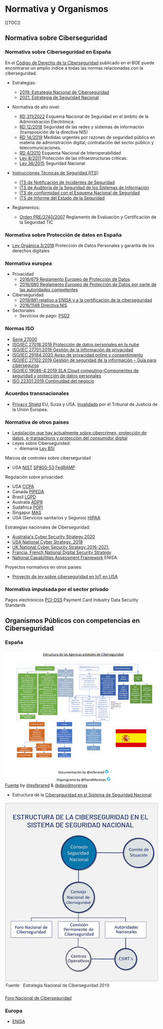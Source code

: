 # Normativa y Organismos

[[TOC]]

<!-- https://www.akamai.com/es/es/about/compliance/ -->

## Normativa sobre Ciberseguridad
### Normativa sobre Ciberseguridad en España
En el [Código de Derecho de la Ciberseguridad](https://www.boe.es/biblioteca_juridica/codigos/codigo.php?id=173&modo=1&nota=0&tab=2) publicado en el BOE puede encontrarse un amplio índice a todas las normas relacionadas con la ciberseguridad.

- Estrategias:
    - [2019. Estrategia Nacional de Ciberseguridad](https://www.dsn.gob.es/documento/estrategia-nacional-ciberseguridad-2019)
    - [2021. Estrategia de Seguridad Nacional](https://www.boe.es/buscar/act.php?id=BOE-A-2021-21884)

- Normativa de alto nivel:
    - [RD 311/2022](https://www.boe.es/diario_boe/txt.php?id=BOE-A-2022-7191) Esquema Nacional de Seguridad en el ámbito de la Administración Electrónica.
    - [RD 12/2018](https://www.boe.es/diario_boe/txt.php?id=BOE-A-2018-12257) Seguridad de las redes y sistemas de información (transposición de la directiva NIS)
    - [RD 14/2019](https://www.boe.es/buscar/act.php?id=BOE-A-2019-15790) Medidas urgentes por razones de seguridad pública en materia de administración digital, contratación del sector público y telecomunicaciones.
    - [RD 4/2010](https://www.boe.es/buscar/act.php?id=BOE-A-2010-1331) Esquema Nacional de Interoperabilidad
    - [Ley 8/2011](https://www.ccn-cert.cni.es/publico/InfraestructurasCriticaspublico/Ley82011-de28deabril-PIC.pdf) Protección
de las infraestructuras críticas.
    - [Ley 36/2015](https://www.boe.es/buscar/act.php?id=BOE-A-2015-10389) Seguridad Nacional

- [Instrucciones Técnicas de Seguridad (ITS)](https://administracionelectronica.gob.es/pae_Home/pae_Estrategias/pae_Seguridad_Inicio/Instrucciones-Tecnicas.html):
    - [ITS de Notificación de Incidentes de Seguridad](http://www.boe.es/diario_boe/txt.php?id=BOE-A-2018-5370)
    - [ITS de Auditoría de la Seguridad de los Sistemas de Información](https://www.boe.es/diario_boe/txt.php?id=BOE-A-2018-4573)
    - [ITS de conformidad con el Esquema Nacional de Seguridad](http://www.boe.es/diario_boe/txt.php?id=BOE-A-2016-10109)
    - [ITS de Informe del Estado de la Seguridad](http://www.boe.es/diario_boe/txt.php?id=BOE-A-2016-10108)

- Reglamentos:
    - [Orden PRE/2740/2007](https://www.boe.es/buscar/act.php?id=BOE-A-2007-16830) Reglamento de Evaluación y Certificación de la Seguridad TIC

### Normativa sobre Protección de datos en España
- [Ley Orgánica 3/2018](https://www.boe.es/buscar/act.php?id=BOE-A-2018-16673) Protección de Datos Personales y garantía de los derechos digitales

### Normativa europea
- Privacidad
    - [2016/679 Reglamento Europeo de Protección de Datos](https://www.boe.es/doue/2016/119/L00001-00088.pdf)
    - [2016/680 Reglamento Europeo de Protección de Datos por parte de las autoridades competentes](https://www.boe.es/doue/2016/119/L00089-00131.pdf)
- Ciberseguridad
    - [2019/881 relativo a ENISA y a la certificación de la ciberseguridad](https://eur-lex.europa.eu/legal-content/ES/TXT/?uri=CELEX%3A32019R0881)
    - [2016/1148 Directiva NIS](https://www.boe.es/doue/2016/194/L00001-00030.pdf)
- Sectoriales
    - Servicios de pago: [PSD2](https://ec.europa.eu/info/law/payment-services-psd-2-directive-eu-2015-2366_en)

### Normas ISO
- [Serie 27000](https://es.wikipedia.org/wiki/ISO/IEC_27000-series)
- [ISO/IEC 27018:2019 Protección de datos personales en la nube](https://www.iso.org/standard/76559.html)
- [ISO/IEC 27701:2019 Gestión de la información de privacidad](https://www.iso.org/standard/71670.html)
- [ISO/IEC 29184:2020 Aviso de privacidad online y consentimiento](https://www.iso.org/standard/70331.html)
- [ISO/IEC 27102:2019 Gestión de seguridad de la información – Guía para ciberseguros](https://www.iso.org/standard/72436.html)
- [ISO/IEC 19086-4:2019 SLA Cloud computing–Componentes de seguridad y protección de datos personales](https://www.iso.org/standard/68242.html)
- [ISO 22301:2019 Continuidad del negocio](https://www.iso.org/standard/75106.html)

### Acuerdos transnacionales
- [Privacy Shield](https://www.privacyshield.gov/welcome) EU, Suiza y USA. [Invalidado](https://curia.europa.eu/jcms/upload/docs/application/pdf/2020-07/cp200091es.pdf) por el Tribunal de Justicia de la Unión Europea.

### Normativa de otros paises
- [Legislación que hay actualmente sobre cibercrimen, protección de datos, e-transactions y protección del consumidor digital](https://derechodelared.com/los-mapas-de-las-ciberleyes/)
- Leyes sobre Ciberseguridad:
    - Alemania [Ley BSI](https://www.bsi.bund.de/EN/TheBSI/BSIAct/bsiact_node.html)

Marcos de controles sobre ciberseguridad
* USA [NIST](https://www.nist.gov/) [SP800-53](https://nvd.nist.gov/800-53) [FedRAMP](https://www.fedramp.gov/)

Regulación sobre privacidad:
* USA [CCPA](https://oag.ca.gov/privacy/ccpa)
* Canada [PIPEDA](https://www.priv.gc.ca/en/privacy-topics/privacy-laws-in-canada/the-personal-information-protection-and-electronic-documents-act-pipeda/)
* Brasil [LGPD](https://gdpr.eu/gdpr-vs-lgpd)
* Australia [ADPR](https://www.oaic.gov.au/privacy-law/privacy-act/)
* Sudáfrica [POPI](https://popia.co.za/)
* Singapur [MAS](https://www.mas.gov.sg/-/media/MAS/Regulations-and-Financial-Stability/Regulatory-and-Supervisory-Framework/Risk-Management/Outsourcing-Guidelines_Jul-2016-revised-on-5-Oct-2018.pdf)
* USA (Servicios sanitarios y Seguros) [HIPAA](https://aspe.hhs.gov/report/health-insurance-portability-and-accountability-act-1996)

Estrategias nacionales de Ciberseguridad:
- [Australia's Cyber Security Strategy 2020](https://www.homeaffairs.gov.au/cyber-security-subsite/files/cyber-security-strategy-2020.pdf)
- [USA National Cyber Strategy. 2018](https://www.whitehouse.gov/wp-content/uploads/2018/09/National-Cyber-Strategy.pdf)
- [UK National Cyber Security Strategy 2016-2021.](https://assets.publishing.service.gov.uk/government/uploads/system/uploads/attachment_data/file/567242/national_cyber_security_strategy_2016.pdf)
- [Francia. French National Digital Security Strategy](https://www.ssi.gouv.fr/uploads/2015/10/strategie_nationale_securite_numerique_en.pdf)
- [National Capabilities Assessment Framework](https://www.enisa.europa.eu/publications/national-capabilities-assessment-framework) ENISA.

Proyectos normativos en otros paises:
- [Proyecto de ley sobre ciberseguridad en IoT en USA](https://www.congress.gov/bill/116th-congress/senate-bill/734?q=%7B%22search%22%3A%5B%22Internet+of+Things)

### Normativa impulsada por el sector privado
Pagos electrónicos [PCI-DSS](https://es.pcisecuritystandards.org/pci_security/) Payment Card Industry Data Security Standards


## Organismos Públicos con competencias en Ciberseguridad
### España

<!-- ![IMG](./img/organismoscompetentes.jpg) -->
![IMG](./img/estructuraagencias.png)
 [Fuente](https://www.pabloyglesias.com/listado-agencias-ciberseguridad-espana/) by [@esferared](https://twitter.com/ESFERARED/status/1151418991073779713?s=20) & [@davidmorenas](https://twitter.com/davidmorenas)

* Estructura de la [Ciberseguridad en el Sistema de Seguridad Nacional](https://www.dsn.gob.es/es/sistema-seguridad-nacional/qu%C3%A9-es-seguridad-nacional/%C3%A1mbitos-seguridad-nacional/ciberseguridad) 

![IMG](./img/dsn.jpg)

[Foro Nacional de Ciberseguridad](https://foronacionalciberseguridad.es/)

### Europa
- [ENISA](https://www.enisa.europa.eu/)
